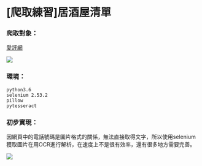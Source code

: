 [爬取練習]居酒屋清單
===

### 爬取對象：

[愛評網](http://www.ipeen.com.tw/search/taipei/000/1-0-2-15/)

![](https://i.imgur.com/6o0Fti8.jpg)


### 環境：

```
python3.6
selenium 2.53.2
pillow
pytesseract 
```


### 初步實現：
因網頁中的電話號碼是圖片格式的關係，無法直接取得文字，所以使用selenium獲取圖片在用OCR進行解析，在速度上不是很有效率，還有很多地方需要完善。

![](https://i.imgur.com/PwUoTL6.png)
